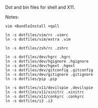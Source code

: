 Dot and bin files for shell and X11.

Notes:

    vim +BundleInstall +qall

    ln -s dotfiles/vim/rc .vimrc
    ln -s dotfiles/vim/extra .vim

    ln -s dotfiles/zsh/rc .zshrc

    ln -s dotfiles/dev/hgrc .hgrc
    ln -s dotfiles/dev/hgignore .hgignore
    ln -s dotfiles/dev/hgext .hgext
    ln -s dotfiles/dev/gitconfig .gitconfig
    ln -s dotfiles/dev/gitignore .gitignore
    ln -s dotfiles/pip .pip

    ln -s dotfiles/x11/devilspie .devilspie
    ln -s dotfiles/x11/xinitrc .xinitrc
    ln -s dotfiles/x11/conkyrc .conkyrc
    ln -s dotfiles/i3 .i3
